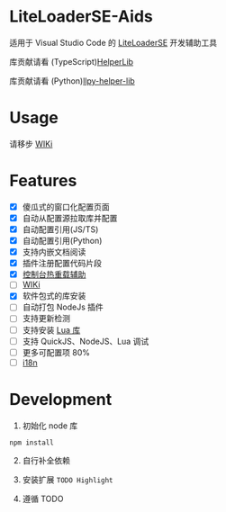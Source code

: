 # LiteLoaderSE-Aids


适用于 Visual Studio Code 的 [LiteLoaderSE](https://github.com/LiteLDev/LiteLoaderBDS) 开发辅助工具

库贡献请看 (TypeScript)[HelperLib](https://github.com/LiteLScript-Dev/HelperLib)

库贡献请看 (Python)[llpy-helper-lib](https://github.com/LiteLDev/llpy-helper-lib)

# Usage

请移步 [WIKi](https://github.com/LiteLScript-Dev/LiteLoaderSE-Aids/wiki)

# Features

- [x] 傻瓜式的窗口化配置页面
- [x] 自动从配置源拉取库并配置
- [x] 自动配置引用(JS/TS)
- [x] 自动配置引用(Python)
- [x] 支持内嵌文档阅读
- [x] 插件注册配置代码片段
- [x] [控制台热重载辅助](https://github.com/LiteLScript-Dev/LiteLoaderSE-Aids/wiki#%E6%8E%A7%E5%88%B6%E5%8F%B0%E8%BE%85%E5%8A%A9)
- [ ] [WIKi](https://github.com/LiteLScript-Dev/LiteLoaderSE-Aids/wiki)
- [x] 软件包式的库安装
- [ ] 自动打包 NodeJs 插件
- [ ] 支持更新检测
- [ ] 支持安装 [Lua 库](src\handler\LibraryHandler.ts)
- [ ] 支持 QuickJS、NodeJS、Lua 调试
- [ ] 更多可配置项 80%
- [ ] [i18n](https://github.com/microsoft/vscode-extension-samples/tree/main/i18n-sample)

# Development

1. 初始化 node 库

```shell
npm install
```

2. 自行补全依赖
   
3. 安装扩展 `TODO Highlight`

4. 遵循 TODO
